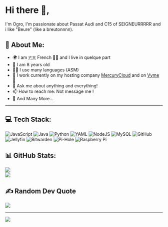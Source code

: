 # Hi there 👋,
I'm Ogro, I'm passionate about Passat Audi and C15 of SEIGNEURRRRR and i like "Beure" (like a breutonnnn).

## 🧐 About Me:
- 🌍 I am 🇫🇷 French 🥐🥖 and I live in quelque part
- 🎂 I am 8 years old
- 👨‍💻 I use many languages (ASM)
- 🔭 I work currently on my hosting company [MercuryCloud](https://mcld.fr) and on [Vyme](https://vyme.dev) 🎥
- 💬 Ask me about anything and everything! 
- 📫 How to reach me: Not message me !
- 👯 And Many More...
---

## 💻 Tech Stack:
![JavaScript](https://img.shields.io/badge/javascript-%23323330.svg?style=for-the-badge&logo=javascript&logoColor=%23F7DF1E) ![Java](https://img.shields.io/badge/java-%23ED8B00.svg?style=for-the-badge&logo=openjdk&logoColor=white) ![Python](https://img.shields.io/badge/python-3670A0?style=for-the-badge&logo=python&logoColor=ffdd54) ![YAML](https://img.shields.io/badge/yaml-%23ffffff.svg?style=for-the-badge&logo=yaml&logoColor=151515) ![NodeJS](https://img.shields.io/badge/node.js-6DA55F?style=for-the-badge&logo=node.js&logoColor=white) ![MySQL](https://img.shields.io/badge/mysql-4479A1.svg?style=for-the-badge&logo=mysql&logoColor=white) ![GitHub](https://img.shields.io/badge/github-%23121011.svg?style=for-the-badge&logo=github&logoColor=white) ![Jellyfin](https://img.shields.io/badge/jellyfin-%23000B25.svg?style=for-the-badge&logo=Jellyfin&logoColor=00A4DC) ![Bitwarden](https://img.shields.io/badge/bitwarden-%23175DDC.svg?style=for-the-badge&logo=bitwarden&logoColor=white) ![Pi-Hole](https://img.shields.io/badge/pihole-%2396060C.svg?style=for-the-badge&logo=pi-hole&logoColor=white) ![Raspberry Pi](https://img.shields.io/badge/-RaspberryPi-C51A4A?style=for-the-badge&logo=Raspberry-Pi)

## 📊 GitHub Stats:
![](https://github-readme-streak-stats.herokuapp.com/?user=Ojow-mercurycloud&theme=tokyonight&hide_border=false)<br/>
![](https://github-readme-stats.vercel.app/api/top-langs/?username=Ojow-mercurycloud&theme=tokyonight&hide_border=false&include_all_commits=true&count_private=true&layout=compact)

## ✍️ Random Dev Quote
![](https://quotes-github-readme.vercel.app/api?type=horizontal&theme=tokyonight)

---
[![](https://visitcount.itsvg.in/api?id=savalet&icon=0&color=0)](https://visitcount.itsvg.in)

